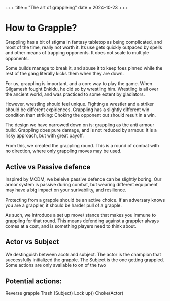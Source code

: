 +++
title = "The art of grappleing"
date = 2024-10-23
+++

# How to Grapple?

Grappling has a bit of stigma in fantasy tabletop as being complicated, and
most of the time, really not worth it. Its use gets quickly outpaced by spells
and other means of trapping opponents. It does not scale to multiple opponents.

Some builds manage to break it, and abuse it to keep foes pinned while the rest
of the gang literally kicks them when they are down.

For us, grappling is important, and a core way to play the game. When Gilgamesh
fought Enkidu, he did so by wrestling him. Wrestling is all over the ancient
world, and was practiced to some extent by gladiators.

However, wrestling should feel unique. Fighting a wrestler and a striker should
be different expiriences. Grappling has a slightly different win condition than striking: Choking the
opponent out should result in a win. 

The design we have narrowed down on is: grappling as the anti armour build.
Grappling does pure damage, and is not reduced by armour.  It is a risky
approach, but with great payoff.

From this, we created the grappling round. This is a round of combat with no
direction, where only grappling moves may be used.

## Active vs Passive defence
Inspired by MCDM, we beleive passive defence can be slightly boring. Our armor
system is passive during combat, but wearing different equipment may have a big
impact on your surivability, and resilience. 

Protecting from a grapple should be an active choice. If an adversary knows you
are a grappler, it should be harder pull of a grapple. 

As such, we introduce a set up move/ stance that makes you immune to grappling
for that round. This means defending against a grappler always comes at a cost,
and is something players need to think about.

## Actor vs Subject
We destinguish between acotr and subject. The actor is the champion that
successfully initialized the grapple. The Subject is the one getting grappled.
Some actions are only available to on of the two

##  Potential actions:
Reverse grapple
Trash (Subject)
Lock up()
Choke(Actor)



